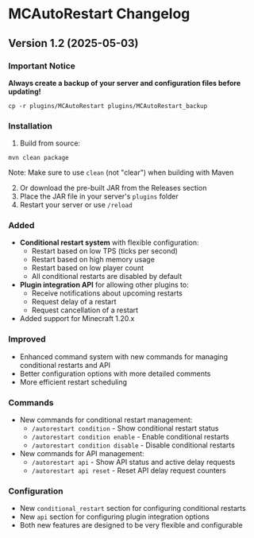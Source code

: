 # MCAutoRestart Changelog

## Version 1.2 (2025-05-03)

### Important Notice
**Always create a backup of your server and configuration files before updating!**
```
cp -r plugins/MCAutoRestart plugins/MCAutoRestart_backup
```

### Installation
1. Build from source:
```
mvn clean package
```
Note: Make sure to use `clean` (not "clear") when building with Maven

2. Or download the pre-built JAR from the Releases section
3. Place the JAR file in your server's `plugins` folder
4. Restart your server or use `/reload`

### Added
- **Conditional restart system** with flexible configuration:
  - Restart based on low TPS (ticks per second)
  - Restart based on high memory usage
  - Restart based on low player count
  - All conditional restarts are disabled by default
- **Plugin integration API** for allowing other plugins to:
  - Receive notifications about upcoming restarts
  - Request delay of a restart
  - Request cancellation of a restart
- Added support for Minecraft 1.20.x

### Improved
- Enhanced command system with new commands for managing conditional restarts and API
- Better configuration options with more detailed comments
- More efficient restart scheduling

### Commands
- New commands for conditional restart management:
  - `/autorestart condition` - Show conditional restart status
  - `/autorestart condition enable` - Enable conditional restarts
  - `/autorestart condition disable` - Disable conditional restarts
- New commands for API management:
  - `/autorestart api` - Show API status and active delay requests
  - `/autorestart api reset` - Reset API delay request counters

### Configuration
- New `conditional_restart` section for configuring conditional restarts
- New `api` section for configuring plugin integration options
- Both new features are designed to be very flexible and configurable
